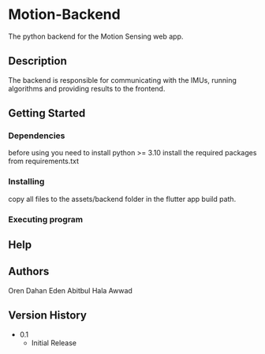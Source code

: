 # Motion-Backend

The python backend for the Motion Sensing web app.

## Description

The backend is responsible for communicating with the IMUs, running algorithms and providing results to the frontend.

## Getting Started

### Dependencies
before using you need to install python >= 3.10
install the required packages from requirements.txt 

### Installing
copy all files to the assets/backend folder in the flutter app build path.
### Executing program

## Help

## Authors

Oren Dahan
Eden Abitbul
Hala Awwad

## Version History

* 0.1
    * Initial Release

